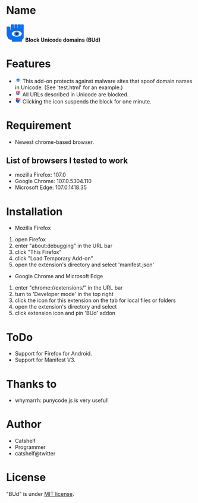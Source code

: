 # Name
<h4>
<img alt="Icon of 'Block Unicode domains'" src="icons/icon.png">
Block Unicode domains (BUd)
</h4>


# Features
* <img alt="BUd status - On" height="16px" width="16px" src="icons/BUd_start.png"> This add-on protects against malware sites that spoof domain names in Unicode. (See 'test.html' for an example.)
* <img alt="BUd status - Block" height="16px" width="16px" src="icons/BUd_block.png"> All URLs described in Unicode are blocked.
* <img alt="BUd status - Off" height="16px" width="16px" src="icons/BUd_off.png"> Clicking the icon suspends the block for one minute.


# Requirement
* Newest chrome-based browser.
## List of browsers I tested to work
* mozilla Firefox:  107.0
* Google Chrome:    107.0.5304.110
* Microsoft Edge:   107.0.1418.35


# Installation
* Mozilla Firefox
1. open Firefox
2. enter "about:debugging" in the URL bar
3. click "This Firefox"
4. click "Load Temporary Add-on"
5. open the extension's directory and select 'manifest.json'

* Google Chrome and Microsoft Edge
1. enter "chrome://extensions/" in the URL bar
2. turn to 'Developer mode' in the top right
3. click the icon for this extension on the tab for local files or folders
4. open the extension's directory and select
5. click extension icon and pin 'BUd' addon


# ToDo
* Support for Firefox for Android.
* Support for Manifest V3.


# Thanks to
* whymarrh: punycode.js is very useful!


# Author
* Catshelf
* Programmer
* catshelf@twitter


# License
"BUd" is under [MIT license](https://en.wikipedia.org/wiki/MIT_License).
